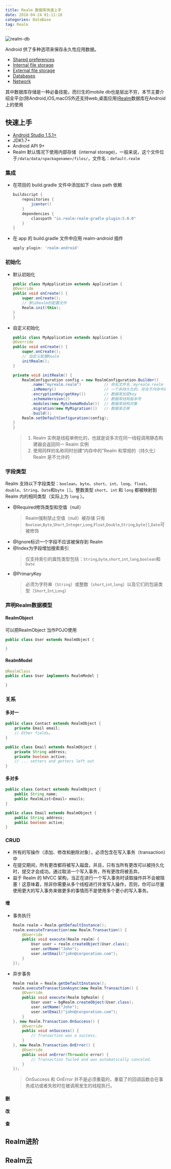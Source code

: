 ```yaml
---
title: Realm 数据库快速上手
date: 2018-04-24 01:11:10
categories: DataBase
tag: Realm
---
```


![realm-db](https://res.cloudinary.com/incoder/image/upload/v1525517554/blog/gitpages-realm-mobile-db.png)

<!-- more -->

Android 供了多种选项来保存永久性应用数据。
* [Shared preferences](https://developer.android.google.cn/guide/topics/data/data-storage.html?hl=zh-cn#pref)
* [Internal file storage](https://developer.android.google.cn/guide/topics/data/data-storage.html?hl=zh-cn#filesInternal)
* [External file storage](https://developer.android.google.cn/guide/topics/data/data-storage.html?hl=zh-cn#filesExternal)
* [Databases](https://developer.android.google.cn/guide/topics/data/data-storage.html?hl=zh-cn#db)
* [Network](https://developer.android.google.cn/guide/topics/data/data-storage.html?hl=zh-cn#netw)

其中数据库存储是一种必备技能，而衍生的mobile db也是层出不穷，本节主要介绍全平台(除Android,iOS,macOS外还支持web,桌面应用)[Realm](https://realm.io)数据库在Android上的使用

## 快速上手

* [Android Studio 1.5.1+](https://developer.android.google.cn/studio/index.html?hl=zh-cn)
* JDK1.7+
* Android API 9+
* Realm 默认情况下使用内部存储（internal storage)，一般来说，这个文件位于`/data/data/<packagename>/files/`，文件名：`default.realm`

### 集成

* 在项目的 build.gradle 文件中添加如下 class path 依赖
    ```groovy
    buildscript {
        repositories {
            jcenter()
        }
        dependencies {
            classpath "io.realm:realm-gradle-plugin:5.0.0"
        }
    }
    ```
* 在 app 的 build.gradle 文件中应用 realm-android 插件
    ```groovy
    apply plugin: 'realm-android'
    ```

### 初始化
* 默认初始化
    ```java
    public class MyApplication extends Application {
    @Override
    public void onCreate() {
        super.onCreate();
        // 默认Realm的配置文件
        Realm.init(this);
    }
    }
    ```
* 自定义初始化
    ```java
    public class MyApplication extends Application {
    @Override
    public void onCreate() {
        super.onCreate();
        // 自定义配置Realm
        initRealm();
    }

    private void initRealm() {
        RealmConfiguration config = new RealmConfiguration.Builder()
            .name("myrealm.realm")          // 命名文件名：myrealm.realm
            .inMemory()                     // 一个非持久化的、存在于内存中的 Realm 实例
            .encryptionKey(getKey())        // 数据库加密key
            .schemaVersion(2)               // 数据库结构版本号
            .modules(new MySchemaModule())  // 数据库结构对象
            .migration(new MyMigration())   // 数据库迁移
            .build();
        Realm.setDefaultConfiguration(config);
    }
    }
    ```
    >1. Realm 实例是线程单例化的，也就是说多次在同一线程调用静态构建器会返回同一 Realm 实例
    >2. 使用同样的名称同时创建“内存中的”Realm 和常规的（持久化）Realm 是不允许的

### 字段类型
Realm 支持以下字段类型：`boolean`、`byte`、`short`、`int`、`long`、`float`、`double`、`String`、`Date`和`byte []`。整数类型 `short`、`int` 和 `long` 都被映射到 Realm 内的相同类型（实际上为 `long` ）。

* @Required修饰类型和空值（null）
    >Realm强制禁止空值（null）被存储
    只有`Boolean`,`Byte`,`Short`,`Integer`,`Long`,`Float`,`Double`,`String`,`byte[]`,`Date`可被修饰
* @Ignore标识一个字段不应该被保存到 Realm
* @Index为字段增加搜索索引
    > 仅支持索引的属性类型包括：`String`,`byte`,`short`,`int`,`long`,`boolean`和`Date`
* @PrimaryKey
    > 必须为字符串（`String`）或整数（`short`,`int`,`long`）以及它们的包装类型（`Short`,`Int`,`Long`）

### 声明Realm数据模型

#### RealmObject
可以把RealmObject 当作POJO使用

```java
public class User extends RealmObject {

}
```

#### RealmModel
```java
@RealmClass
public class User implements RealmModel {

}
```

### 关系

#### 多对一
```java
public class Contact extends RealmObject {
    private Email email;
    // Other fields…
}

public class Email extends RealmObject {
    private String address;
    private boolean active;
    // ... setters and getters left out
}
```

#### 多对多

```java
public class Contact extends RealmObject {
    public String name;
    public RealmList<Email> emails;
}

public class Email extends RealmObject {
    public String address;
    public boolean active;
}
```

### CRUD
* 所有的写操作（添加、修改和删除对象），必须包含在写入事务（transaction）中  
* 在提交期间，所有更改都将被写入磁盘，并且，只有当所有更改可以被持久化时，提交才会成功。通过取消一个写入事务，所有更改将被丢弃。
* 益于 Realm 的 MVCC 架构，当正在进行一个写入事务时读取操作并不会被阻塞！这意味着，除非你需要从多个线程进行并发写入操作，否则，你可以尽量使用更大的写入事务来做更多的事情而不是使用多个更小的写入事务。

#### 增

* 事务执行
    ```java
    Realm realm = Realm.getDefaultInstance();
    realm.executeTransaction(new Realm.Transaction() {
        @Override
        public void execute(Realm realm) {
            User user = realm.createObject(User.class);
            user.setName("John");
            user.setEmail("john@corporation.com");
        }
    });
    ```
* 异步事务
    ```java
    Realm realm = Realm.getDefaultInstance();
    realm.executeTransactionAsync(new Realm.Transaction() {
        @Override
        public void execute(Realm bgRealm) {
            User user = bgRealm.createObject(User.class);
            user.setName("John");
            user.setEmail("john@corporation.com");
        }
    }, new Realm.Transaction.OnSuccess() {
        @Override
        public void onSuccess() {
            // Transaction was a success.
        }
    }, new Realm.Transaction.OnError() {
        @Override
        public void onError(Throwable error) {
            // Transaction failed and was automatically canceled.
        }
    });
    ```

    >OnSuccess 和 OnError 并不是必须重载的，重载了的回调函数会在事务成功或者失败时在被调用发生的线程执行。
#### 删

#### 改

#### 查

## Realm进阶

## Realm云
